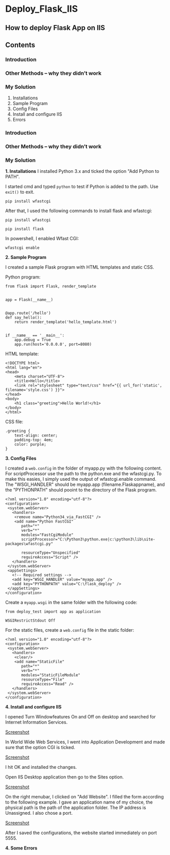 # Deploy_Flask_IIS
## How to deploy Flask App on IIS

## Contents

### Introduction
### Other Methods – why they didn’t work
### My Solution
1. Installations
2. Sample Program
3. Config Files
4. Install and configure IIS
5. Errors


### Introduction
### Other Methods – why they didn’t work
### My Solution
**1. Installations**
I installed Python 3.x and ticked the option "Add Python to PATH".

I started cmd and typed `python` to test if Python is added to the path. Use `exit()` to exit.

```pip install wfastcgi```

After that, I used the following commands to install flask and wfastcgi:

```pip install wfastcgi```

```pip install flask```

In powershell, I enabled Wfast CGI:

```wfastcgi enable```

**2. Sample Program**

I created a sample Flask program with HTML templates and static CSS.

Python program:

```
from flask import Flask, render_template


app = Flask(__name__)


@app.route('/hello')
def say_hello():
    return render_template('hello_template.html')


if __name__ == '__main__':
    app.debug = True
    app.run(host='0.0.0.0', port=8080)
```  

HTML template:

```
<!DOCTYPE html>
<html lang="en">
<head>
    <meta charset="UTF-8">
    <title>Hello</title>
    <link rel="stylesheet" type="text/css" href="{{ url_for('static', filename='style.css') }}">
</head>
<body>
    <h1 class="greeting">Hello World!</h1>
</body>
</html>
```  

CSS file:

```  
.greeting {
    text-align: center;
    padding-top: 4em;
    color: purple;
}
```  


**3. Config Files**

I created a `web.config` in the folder of myapp.py with the following content. For scriptProcessor use the path to the python.exe and
the wfastcgi.py. To make this easies, I simply used the output of wfastcgi.enable command. The "WSGI_HANDLER" should be myapp.app (filename.Flaskappname), and the "PYTHONPATH" should pooint to the directory of the Flask program.

```
<?xml version="1.0" encoding="utf-8"?>
<configuration>
 <system.webServer>
   <handlers>
    <remove name="Python34_via_FastCGI" />
    <add name="Python FastCGI"
       path="*"
       verb="*"
       modules="FastCgiModule"
       scriptProcessor="C:\Python3\python.exe|c:\python3\lib\site-packages\wfastcgi.py"

       resourceType="Unspecified"
       requireAccess="Script" />
   </handlers>
 </system.webServer>
 <appSettings>
   <!-- Required settings -->
   <add key="WSGI_HANDLER" value="myapp.app" />
   <add key="PYTHONPATH" value="C:\flask_deploy" />
 </appSettings>
</configuration>
```

Create a `myapp.wsgi` in the same folder with the following code: 

```
from deploy_test import app as application

WSGIRestrictStdout Off
```

For the static files, create a `web.config` file in the static folder:

```
<?xml version="1.0" encoding="utf-8"?>
<configuration>
 <system.webServer>
   <handlers>
    <clear/>
    <add name="StaticFile"
       path="*"
       verb="*"
       modules="StaticFileModule"
       resourceType="File"
       requireAccess="Read" />
   </handlers>
 </system.webServer>
</configuration>
```

**4. Install and configure IIS**

I opened Turn Windowfeatures On and Off on desktop and searched for Internet Information Services. 

[Screenshot](Path)

In World Wide Web Services, I went into Application Development and made sure that the option CGI is ticked. 

[Screenshot](Path)

I hit OK and installed the changes.

Open IIS Desktop application then go to the Sites option.

[Screenshot](Path)

On the right menubar, I clicked on "Add Website". I filled the form according to the following example. I gave an application name of my choice, the physical path is the path of the application folder. The IP address is Unassigned. I also chose a port.

[Screenshot](Path)

After I saved the configurations, the website started immediately on port 5555. 

**4. Some Errors**


